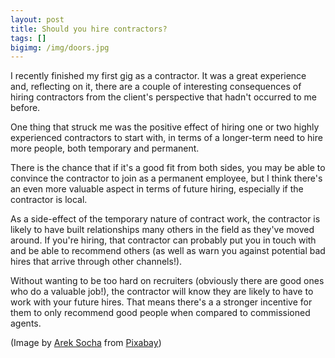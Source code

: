 ```yaml
---
layout: post
title: Should you hire contractors?
tags: []
bigimg: /img/doors.jpg
---
```


I recently finished my first gig as a contractor. It was a great experience and, reflecting on it, there are a couple of interesting consequences of hiring contractors from the client's perspective that hadn't occurred to me before.

One thing that struck me was the positive effect of hiring one or two highly experienced contractors to start with, in terms of a longer-term need to hire more people, both temporary and permanent.

There is the chance that if it's a good fit from both sides, you may be able to convince the contractor to join as a permanent employee, but I think there's an even more valuable aspect in terms of future hiring, especially if the contractor is local.

As a side-effect of the temporary nature of contract work, the contractor is likely to have built relationships many others in the field as they've moved around. If you're hiring, that contractor can probably put you in touch with and be able to recommend others (as well as warn you against potential bad hires that arrive through other channels!).

Without wanting to be too hard on recruiters (obviously there are good ones who do a valuable job!), the contractor will know they are likely to have to work with your future hires. That means there's a a stronger incentive for them to only recommend good people when compared to commissioned agents.

(Image by [Arek Socha](https://pixabay.com/users/qimono-1962238/?utm_source=link-attribution&utm_medium=referral&_campaign=image&_content=1767562) from [Pixabay](https://pixabay.com/?utm_source=link-attribution&utm_medium=referral&utm_campaign=image&utm_content=1767562))
